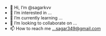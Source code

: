 - 👋 Hi, I’m @sagarkvv
- 👀 I’m interested in ...
- 🌱 I’m currently learning ...
- 💞️ I’m looking to collaborate on ...
- 📫 How to reach me ...sagar349@gmail.com

<!---
sagarkvv/sagarkvv is a ✨ special ✨ repository because its `README.md` (this file) appears on your GitHub profile.
You can click the Preview link to take a look at your changes.
--->
